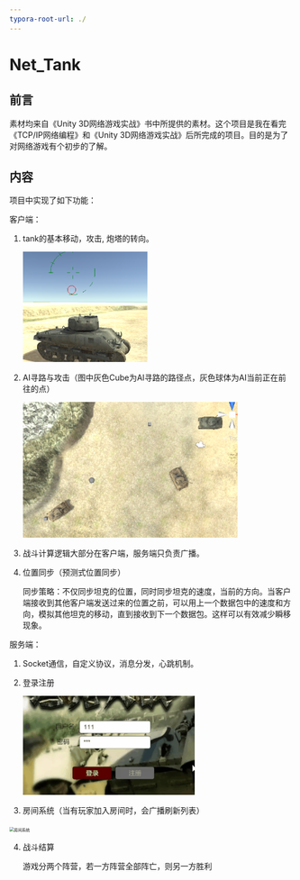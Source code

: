 ```yaml
---
typora-root-url: ./
---
```


# Net_Tank
## 前言

素材均来自《Unity 3D网络游戏实战》书中所提供的素材。这个项目是我在看完《TCP/IP网络编程》和《Unity 3D网络游戏实战》后所完成的项目。目的是为了对网络游戏有个初步的了解。 

## 内容

项目中实现了如下功能：

客户端：

1. tank的基本移动，攻击, 炮塔的转向。

   <img src="/picture/准星绘制.png" alt="准星绘制" style="zoom:67%;" />

2. AI寻路与攻击（图中灰色Cube为AI寻路的路径点，灰色球体为AI当前正在前往的点）

   <img src="/picture/AI寻路.png" alt="AI寻路" style="zoom: 67%;" />

3. 战斗计算逻辑大部分在客户端，服务端只负责广播。

4. 位置同步（预测式位置同步）

   同步策略：不仅同步坦克的位置，同时同步坦克的速度，当前的方向。当客户端接收到其他客户端发送过来的位置之前，可以用上一个数据包中的速度和方向，模拟其他坦克的移动，直到接收到下一个数据包。这样可以有效减少瞬移现象。

服务端：

1. Socket通信，自定义协议，消息分发，心跳机制。

2. 登录注册

   <img src="/picture/登录注册.gif" alt="登录注册" style="zoom:80%;" />

3. 房间系统（当有玩家加入房间时，会广播刷新列表）

<img src="/picture/房间系统.gif" alt="房间系统" style="zoom:50%;" />

4. 战斗结算

   游戏分两个阵营，若一方阵营全部阵亡，则另一方胜利

   

   

